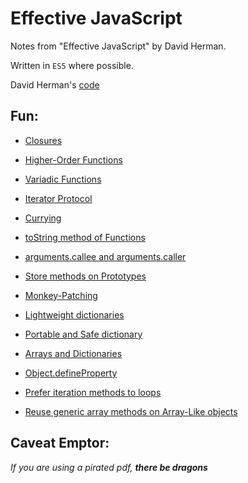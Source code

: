 # Effective JavaScript

Notes from "Effective JavaScript" by David Herman.

Written in `ES5` where possible.

David Herman's [code](https://github.com/effectivejs/code)

## Fun:

- [Closures](chapter_2/item_11.js)

- [Higher-Order Functions](chapter_3/item_19.js)

- [Variadic Functions](chapter_3/item_22.js)

- [Iterator Protocol](chapter_3/item_24.js)

- [Currying](chapter_3/item_26.js)

- [toString method of Functions](chapter_3/item_28.js)

- [arguments.callee and arguments.caller](chapter_3/item_29.js)

- [Store methods on Prototypes](chapter_4/item_34.js)

- [Monkey-Patching](chapter_4/item_42.js)

- [Lightweight dictionaries](chapter_5/item_43.js)

- [Portable and Safe dictionary](chapter_5/item_45.js)

- [Arrays and Dictionaries](chapter_5/item_46.js)

- [Object.defineProperty](chapter_5/item_47.js)

- [Prefer iteration methods to loops](chapter_5/item_50.js)

- [Reuse generic array methods on Array-Like objects](chapter_5/item_51.js)

## Caveat Emptor:

*If you are using a pirated pdf,* ***there be dragons***
